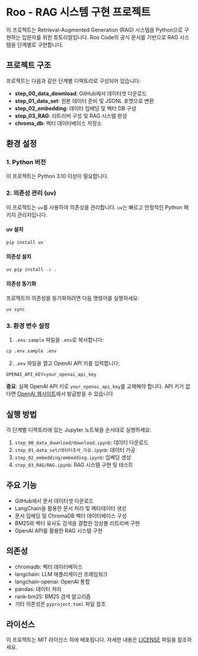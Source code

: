 # Roo - RAG 시스템 구현 프로젝트

이 프로젝트는 Retrieval-Augmented Generation (RAG) 시스템을 Python으로 구현하는 입문자를 위한 튜토리얼입니다. Roo Code의 공식 문서를 기반으로 RAG 시스템을 단계별로 구현합니다.

## 프로젝트 구조

프로젝트는 다음과 같은 단계별 디렉토리로 구성되어 있습니다:

- **step_00_data_download**: GitHub에서 데이터셋 다운로드
- **step_01_data_set**: 원본 데이터 준비 및 JSONL 포맷으로 변환
- **step_02_embedding**: 데이터 임베딩 및 벡터 DB 구성
- **step_03_RAG**: 리트리버 구성 및 RAG 시스템 완성
- **chroma_db**: 벡터 데이터베이스 저장소

## 환경 설정

### 1. Python 버전

이 프로젝트는 Python 3.10 이상이 필요합니다.

### 2. 의존성 관리 (uv)

이 프로젝트는 `uv`를 사용하여 의존성을 관리합니다. `uv`는 빠르고 안정적인 Python 패키지 관리자입니다.

#### uv 설치

```bash
pip install uv
```

#### 의존성 설치

```bash
uv pip install -e .
```

#### 의존성 동기화

프로젝트의 의존성을 동기화하려면 다음 명령어를 실행하세요:

```bash
uv sync
```

### 3. 환경 변수 설정

1. `.env.sample` 파일을 `.env`로 복사합니다:

```bash
cp .env.sample .env
```

2. `.env` 파일을 열고 OpenAI API 키를 입력합니다:

```
OPENAI_API_KEY=your_openai_api_key
```

**중요**: 실제 OpenAI API 키로 `your_openai_api_key`를 교체해야 합니다. API 키가 없다면 [OpenAI 웹사이트](https://platform.openai.com/)에서 발급받을 수 있습니다.

## 실행 방법

각 단계별 디렉토리에 있는 Jupyter 노트북을 순서대로 실행하세요:

1. `step_00_data_download/download.ipynb`: 데이터 다운로드
2. `step_01_data_set/데이터조사_가공.ipynb`: 데이터 가공
3. `step_02_embedding/embedding.ipynb`: 임베딩 생성
4. `step_03_RAG/RAG.ipynb`: RAG 시스템 구현 및 테스트

## 주요 기능

- GitHub에서 문서 데이터셋 다운로드
- LangChain을 활용한 문서 처리 및 메타데이터 생성
- 문서 임베딩 및 ChromaDB 벡터 데이터베이스 구성
- BM25와 벡터 유사도 검색을 결합한 앙상블 리트리버 구현
- OpenAI API를 활용한 RAG 시스템 구현

## 의존성

- chromadb: 벡터 데이터베이스
- langchain: LLM 애플리케이션 프레임워크
- langchain-openai: OpenAI 통합
- pandas: 데이터 처리
- rank-bm25: BM25 검색 알고리즘
- 기타 의존성은 `pyproject.toml` 파일 참조

## 라이선스

이 프로젝트는 MIT 라이선스 하에 배포됩니다. 자세한 내용은 [LICENSE](LICENSE) 파일을 참조하세요.
